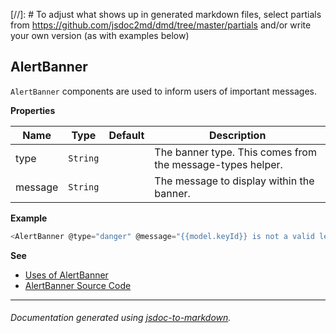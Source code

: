 
[//]: # To adjust what shows up in generated markdown files, select partials from https://github.com/jsdoc2md/dmd/tree/master/partials and/or write your own version (as with examples below)

## AlertBanner
`AlertBanner` components are used to inform users of important messages.

**Properties**

| Name | Type | Default | Description |
| --- | --- | --- | --- |
| type | <code>String</code> | <code></code> | The banner type. This comes from the message-types helper. |
| message | <code>String</code> | <code></code> | The message to display within the banner. |

**Example**
  
```js
<AlertBanner @type="danger" @message="{{model.keyId}} is not a valid lease ID"/>
```

**See**

- [Uses of AlertBanner](https://github.com/hashicorp/vault/search?l=Handlebars&q=AlertBanner)
- [AlertBanner Source Code](https://github.com/hashicorp/vault/blob/master/ui/app/components/alert-banner.js) 

---

###### _Documentation generated using [jsdoc-to-markdown](https://github.com/75lb/jsdoc-to-markdown)._ ######

